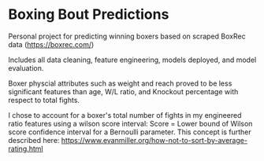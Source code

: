 # Boxing Bout Predictions

Personal project for predicting winning boxers based on scraped BoxRec data (https://boxrec.com/)

Includes all data cleaning, feature engineering, models deployed, and model evaluation.

Boxer physcial attributes such as weight and reach proved to be less significant features than age, W/L ratio, and Knockout percentage with respect to total fights. 

I chose to account for a boxer's total number of fights in my engineered ratio features using a wilson score interval: Score = Lower bound of Wilson score confidence interval for a Bernoulli parameter. This concept is further described here: https://www.evanmiller.org/how-not-to-sort-by-average-rating.html
